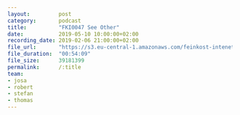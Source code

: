 ```yaml
---
layout:         post
category:       podcast
title:          "FKI0047 See Other"
date:           2019-05-10 10:00:00+02:00
recording_date: 2019-02-06 21:00:00+02:00
file_url:       "https://s3.eu-central-1.amazonaws.com/feinkost-intenet/fki0047.mp3"
file_duration:  "00:54:09"
file_size:      39181399
permalink:      /:title
team:
- josa
- robert
- stefan
- thomas
---
```


